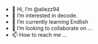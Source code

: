 - 👋 Hi, I’m @aliezz94
- 👀 I’m interested in decode.
- 🌱 I’m currently learning Endlish
- 💞️ I’m looking to collaborate on ...
- 📫 How to reach me ...

<!---
aliezz94/aliezz94 is a ✨ special ✨ repository because its `README.md` (this file) appears on your GitHub profile.
You can click the Preview link to take a look at your changes.
--->
